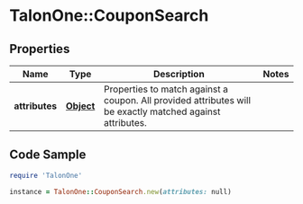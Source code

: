 # TalonOne::CouponSearch

## Properties

Name | Type | Description | Notes
------------ | ------------- | ------------- | -------------
**attributes** | [**Object**](.md) | Properties to match against a coupon. All provided attributes will be exactly matched against attributes. | 

## Code Sample

```ruby
require 'TalonOne'

instance = TalonOne::CouponSearch.new(attributes: null)
```


